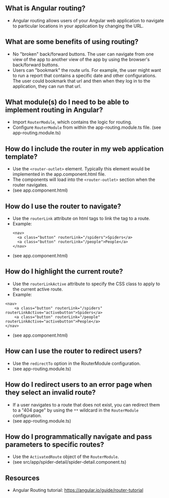 ## What is Angular routing?

- Angular routing allows users of your Angular web application to navigate to particular locations in your application by changing the URL. 

## What are some benefits of using routing?

- No "broken" back/forward buttons. The user can navigate from one view of the app to another view of the app by using the browser's back/forward buttons.
- Users can "bookmark" the route urls. For example, the user might want to run a report that contains a specific date and other configurations. The user could bookmark that url and then when they log in to the application, they can run that url.

## What module(s) do I need to be able to implement routing in Angular?

- Import `RouterModule`, which contains the logic for routing.
- Configure `RouterModule` from within the app-routing.module.ts file.
(see app-routing.module.ts)

## How do I include the router in my web application template?

- Use the `<router-outlet>` element. Typically this element would be implemented in the app.component.html file.
- The components will load into the `<router-outlet>` section when the router navigates.
- (see app.component.html)

## How do I use the router to navigate?
 
- Use the `routerLink` attribute on html tags to link the tag to a route.
- Example:
  ```
  <nav>
    <a class="button" routerLink="/spiders">Spiders</a>
    <a class="button" routerLink="/people">People</a>
  </nav>
  ```
- (see app.component.html)

## How do I highlight the current route?
 
 - Use the `routerLinkActive` attribute to specify the CSS class to apply to the current active route.
 - Example:

```
<nav>
    <a class="button" routerLink="/spiders" routerLinkActive="activebutton">Spiders</a> 
    <a class="button" routerLink="/people" routerLinkActive="activebutton">People</a>
</nav>	
```
- (see app.component.html)

## How can I use the router to redirect users?
 
- Use the `redirectTo` option in the RouterModule configuration.
- (see app-routing.module.ts)

## How do I redirect users to an error page when they select an invalid route?
 
- If a user navigates to a route that does not exist, you can redirect them to a "404 page" by using the `**` wildcard in the `RouterModule` configuration.
- (see app-routing.module.ts)

## How do I programmatically navigate and pass parameters to specific routes?

- Use the `ActivatedRoute` object of the `RouterModule`.
- (see src/app/spider-detail/spider-detail.component.ts)

## Resources

- Angular Routing tutorial: https://angular.io/guide/router-tutorial
